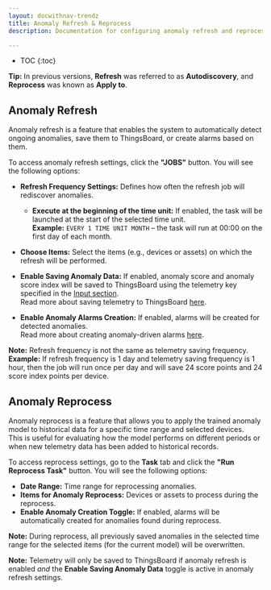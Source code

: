 ```yaml
---
layout: docwithnav-trendz
title: Anomaly Refresh & Reprocess
description: Documentation for configuring anomaly refresh and reprocess tasks in Trendz, including scheduling, telemetry saving, and alarm creation.

---
```


* TOC
{:toc}

**Tip:** In previous versions, **Refresh** was referred to as **Autodiscovery**, and **Reprocess** was known as **Apply to**.

## Anomaly Refresh

Anomaly refresh is a feature that enables the system to automatically detect ongoing anomalies, save them to ThingsBoard, or create alarms based on them.

To access anomaly refresh settings, click the **"JOBS"** button. You will see the following options:

* **Refresh Frequency Settings:** Defines how often the refresh job will rediscover anomalies.
  * **Execute at the beginning of the time unit:** If enabled, the task will be launched at the start of the selected time unit.  
    **Example:** `EVERY 1 TIME UNIT MONTH` – the task will run at 00:00 on the first day of each month.

* **Choose Items:** Select the items (e.g., devices or assets) on which the refresh will be performed.

* **Enable Saving Anomaly Data:** If enabled, anomaly score and anomaly score index will be saved to ThingsBoard using
  the telemetry key specified in the [Input section](/docs/trendz/anomaly/overview.md#input-tab).  
  Read more about saving telemetry to ThingsBoard [here](/docs/trendz/anomaly/save-to-tb.md).

* **Enable Anomaly Alarms Creation:** If enabled, alarms will be created for detected anomalies.  
  Read more about creating anomaly-driven alarms [here](/docs/trendz/anomaly/alarms.md).

**Note:** Refresh frequency is not the same as telemetry saving frequency.  
**Example:** If refresh frequency is 1 day and telemetry saving frequency is 1 hour, then the job will run once per day and will save 24 score points and 24 score index points per device.

## Anomaly Reprocess

Anomaly reprocess is a feature that allows you to apply the trained anomaly model to historical data for a specific time range and selected devices.  
This is useful for evaluating how the model performs on different periods or when new telemetry data has been added to historical records.

To access reprocess settings, go to the **Task** tab and click the **"Run Reprocess Task"** button. You will see the following options:

* **Date Range:** Time range for reprocessing anomalies.
* **Items for Anomaly Reprocess:** Devices or assets to process during the reprocess.
* **Enable Anomaly Creation Toggle:** If enabled, alarms will be automatically created for anomalies found during reprocess.

**Note:** During reprocess, all previously saved anomalies in the selected time range for the selected items (for the current model) will be overwritten.

**Note:** Telemetry will only be saved to ThingsBoard if anomaly refresh is enabled *and* the **Enable Saving Anomaly Data** toggle is active in anomaly refresh settings.
